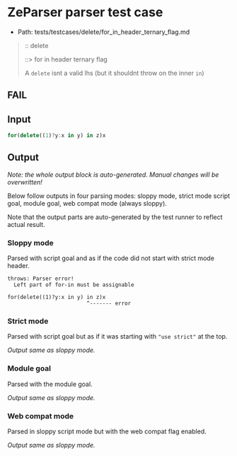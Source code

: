 # ZeParser parser test case

- Path: tests/testcases/delete/for_in_header_ternary_flag.md

> :: delete
>
> ::> for in header ternary flag
>
> A `delete` isnt a valid lhs (but it shouldnt throw on the inner `in`)

## FAIL

## Input

`````js
for(delete((1)?y:x in y) in z)x
`````

## Output

_Note: the whole output block is auto-generated. Manual changes will be overwritten!_

Below follow outputs in four parsing modes: sloppy mode, strict mode script goal, module goal, web compat mode (always sloppy).

Note that the output parts are auto-generated by the test runner to reflect actual result.

### Sloppy mode

Parsed with script goal and as if the code did not start with strict mode header.

`````
throws: Parser error!
  Left part of for-in must be assignable

for(delete((1)?y:x in y) in z)x
                         ^------- error
`````

### Strict mode

Parsed with script goal but as if it was starting with `"use strict"` at the top.

_Output same as sloppy mode._

### Module goal

Parsed with the module goal.

_Output same as sloppy mode._

### Web compat mode

Parsed in sloppy script mode but with the web compat flag enabled.

_Output same as sloppy mode._
